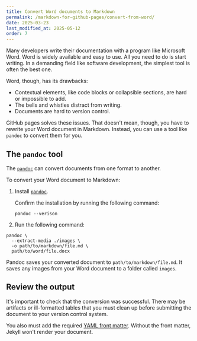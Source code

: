 ```yaml
---
title: Convert Word documents to Markdown
permalink: /markdown-for-github-pages/convert-from-word/
date: 2025-03-23
last_modified_at: 2025-05-12
order: 7
---
```


Many developers write their documentation with a program like Microsoft Word. Word is widely available and easy to use. All you need to do is start writing. In a demanding field like software development, the simplest tool is often the best one.

Word, though, has its drawbacks:

* Contextual elements, like code blocks or collapsible sections, are hard or impossible to add.
* The bells and whistles distract from writing.
* Documents are hard to version control.

GitHub pages solves these issues. That doesn't mean, though, you have to rewrite your Word document in Markdown. Instead, you can use a tool like `pandoc` to convert them for you.

## The `pandoc` tool

The [`pandoc`](https://pandoc.org/index.html) can convert documents from one format to another.

To convert your Word document to Markdown:

1. Install [`pandoc`](https://pandoc.org/installing.html).

    Confirm the installation by running the following command:

    ```console
    pandoc --verison
    ```

1. Run the following command:

  ```console
  pandoc \
    --extract-media ./images \
    -o path/to/markdown/file.md \
    path/to/word/file.docx
  ```

Pandoc saves your converted document to `path/to/markdown/file.md`. It saves any images from your Word document to a folder called `images`.

## Review the output

It's important to check that the conversion was successful. There may be artifacts or ill-formatted tables that you must clean up before submitting the document to your version control system.

You also must add the required [YAML front matter](/markdown-for-github-pages/frontmatter/). Without the front matter, Jekyll won't render your document.

